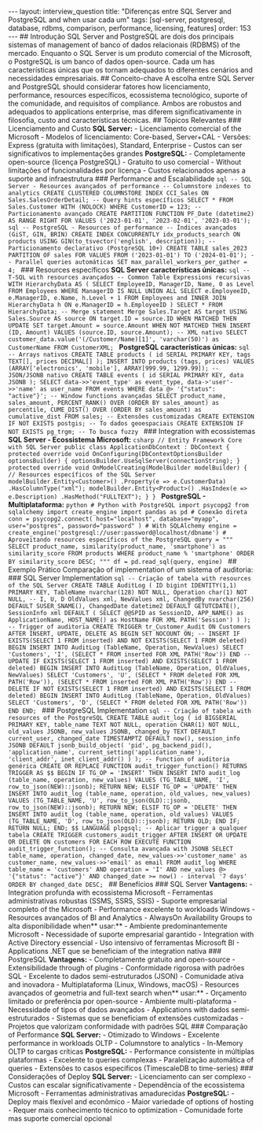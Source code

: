 --- layout: interview_question title: "Diferenças entre SQL Server and PostgreSQL and when usar cada um" tags: [sql-server, postgresql, database, rdbms, comparison, performance, licensing, features] order: 153 --- ## Introdução SQL Server and PostgreSQL are dois dos principais sistemas of management of banco of dados relacionais (RDBMS) of the mercado. Enquanto o SQL Server is um produto comercial of the Microsoft, o PostgreSQL is um banco of dados open-source. Cada um has características únicas que os tornam adequados to diferentes cenários and necessidades empresariais. ## Conceito-chave A escolha entre SQL Server and PostgreSQL should considerar fatores how licenciamento, performance, resources específicos, ecossistema tecnológico, suporte of the comunidade, and requisitos of compliance. Ambos are robustos and adequados to applications enterprise, mas diferem significativamente in filosofia, custo and características técnicas. ## Tópicos Relevantes ### Licenciamento and Custo **SQL Server:** - Licenciamento comercial of the Microsoft - Modelos of licenciamento: Core-based, Server+CAL - Versões: Express (gratuita with limitações), Standard, Enterprise - Custos can ser significativos to implementações grandes **PostgreSQL:** - Completamente open-source (licença PostgreSQL) - Gratuito to uso comercial - Without limitações of funcionalidades por licença - Custos relacionados apenas a suporte and infraestrutura ### Performance and Escalabilidade ```sql -- SQL Server - Resources avançados of performance -- Columnstore indexes to analytics CREATE CLUSTERED COLUMNSTORE INDEX CCI_Sales ON Sales.SalesOrderDetail; -- Query hints específicos SELECT * FROM Sales.Customer WITH (NOLOCK) WHERE CustomerID = 123; -- Particionamento avançado CREATE PARTITION FUNCTION PF_Date (datetime2) AS RANGE RIGHT FOR VALUES ('2023-01-01', '2023-02-01', '2023-03-01'); ``` ```sql -- PostgreSQL - Resources of performance -- Índices avançados (GiST, GIN, BRIN) CREATE INDEX CONCURRENTLY idx_products_search ON products USING GIN(to_tsvector('english', description)); -- Particionamento declarativo (PostgreSQL 10+) CREATE TABLE sales_2023 PARTITION OF sales FOR VALUES FROM ('2023-01-01') TO ('2024-01-01'); -- Parallel queries automáticas SET max_parallel_workers_per_gather = 4; ``` ### Resources específicos **SQL Server características únicas:** ```sql -- T-SQL with resources avançados -- Common Table Expressions recursivas WITH HierarchyData AS ( SELECT EmployeeID, ManagerID, Name, 0 as Level FROM Employees WHERE ManagerID IS NULL UNION ALL SELECT e.EmployeeID, e.ManagerID, e.Name, h.Level + 1 FROM Employees and INNER JOIN HierarchyData h ON e.ManagerID = h.EmployeeID ) SELECT * FROM HierarchyData; -- Merge statement Merge Sales.Target AS target USING Sales.Source AS source ON target.ID = source.ID WHEN MATCHED THEN UPDATE SET target.Amount = source.Amount WHEN NOT MATCHED THEN INSERT (ID, Amount) VALUES (source.ID, source.Amount); -- XML nativo SELECT customer_data.value('(/Customer/Name)[1]', 'varchar(50)') as CustomerName FROM CustomerXML; ``` **PostgreSQL características únicas:** ```sql -- Arrays nativos CREATE TABLE products ( id SERIAL PRIMARY KEY, tags TEXT[], prices DECIMAL[] ); INSERT INTO products (tags, prices) VALUES (ARRAY['electronics', 'mobile'], ARRAY[999.99, 1299.99]); -- JSON/JSONB nativo CREATE TABLE events ( id SERIAL PRIMARY KEY, data JSONB ); SELECT data->>'event_type' as event_type, data->'user'->>'name' as user_name FROM events WHERE data @> '{"status": "active"}'; -- Window functions avançadas SELECT product_name, sales_amount, PERCENT_RANK() OVER (ORDER BY sales_amount) as percentile, CUME_DIST() OVER (ORDER BY sales_amount) as cumulative_dist FROM sales; -- Extensões customizadas CREATE EXTENSION IF NOT EXISTS postgis; -- To dados geoespaciais CREATE EXTENSION IF NOT EXISTS pg_trgm; -- To busca fuzzy ``` ### Integration with ecossistemas **SQL Server - Ecossistema Microsoft:** ```csharp // Entity Framework Core with SQL Server public class ApplicationDbContext : DbContext { protected override void OnConfiguring(DbContextOptionsBuilder optionsBuilder) { optionsBuilder.UseSqlServer(connectionString); } protected override void OnModelCreating(ModelBuilder modelBuilder) { // Resources específicos of the SQL Server modelBuilder.Entity<Customer>() .Property(e => e.CustomerData) .HasColumnType("xml"); modelBuilder.Entity<Product>() .HasIndex(e => e.Description) .HasMethod("FULLTEXT"); } } ``` **PostgreSQL - Multiplataforma:** ```python # Python with PostgreSQL import psycopg2 from sqlalchemy import create_engine import pandas as pd # Conexão direta conn = psycopg2.connect( host="localhost", database="myapp", user="postgres", password="password" ) # With SQLAlchemy engine = create_engine('postgresql://user:password@localhost/dbname') # Aproveitando resources específicos of the PostgreSQL query = """ SELECT product_name, similarity(product_name, 'smartphone') as similarity_score FROM products WHERE product_name % 'smartphone' ORDER BY similarity_score DESC; """ df = pd.read_sql(query, engine) ``` ## Exemplo Prático Comparação of implementation of um sistema of auditoria: ### SQL Server Implementation ```sql -- Criação of tabela with resources of the SQL Server CREATE TABLE AuditLog ( ID bigint IDENTITY(1,1) PRIMARY KEY, TableName nvarchar(128) NOT NULL, Operation char(1) NOT NULL, -- I, U, D OldValues xml, NewValues xml, ChangedBy nvarchar(256) DEFAULT SUSER_SNAME(), ChangedDate datetime2 DEFAULT GETUTCDATE(), SessionInfo xml DEFAULT ( SELECT @@SPID as SessionID, APP_NAME() as ApplicationName, HOST_NAME() as HostName FOR XML PATH('Session') ) ); -- Trigger of auditoria CREATE TRIGGER tr_Customer_Audit ON Customers AFTER INSERT, UPDATE, DELETE AS BEGIN SET NOCOUNT ON; -- INSERT IF EXISTS(SELECT 1 FROM inserted) AND NOT EXISTS(SELECT 1 FROM deleted) BEGIN INSERT INTO AuditLog (TableName, Operation, NewValues) SELECT 'Customers', 'I', (SELECT * FROM inserted FOR XML PATH('Row')) END -- UPDATE IF EXISTS(SELECT 1 FROM inserted) AND EXISTS(SELECT 1 FROM deleted) BEGIN INSERT INTO AuditLog (TableName, Operation, OldValues, NewValues) SELECT 'Customers', 'U', (SELECT * FROM deleted FOR XML PATH('Row')), (SELECT * FROM inserted FOR XML PATH('Row')) END -- DELETE IF NOT EXISTS(SELECT 1 FROM inserted) AND EXISTS(SELECT 1 FROM deleted) BEGIN INSERT INTO AuditLog (TableName, Operation, OldValues) SELECT 'Customers', 'D', (SELECT * FROM deleted FOR XML PATH('Row')) END END; ``` ### PostgreSQL Implementation ```sql -- Criação of tabela with resources of the PostgreSQL CREATE TABLE audit_log ( id BIGSERIAL PRIMARY KEY, table_name TEXT NOT NULL, operation CHAR(1) NOT NULL, old_values JSONB, new_values JSONB, changed_by TEXT DEFAULT current_user, changed_date TIMESTAMPTZ DEFAULT now(), session_info JSONB DEFAULT jsonb_build_object( 'pid', pg_backend_pid(), 'application_name', current_setting('application_name'), 'client_addr', inet_client_addr() ) ); -- Function of auditoria genérica CREATE OR REPLACE FUNCTION audit_trigger_function() RETURNS TRIGGER AS $$ BEGIN IF TG_OP = 'INSERT' THEN INSERT INTO audit_log (table_name, operation, new_values) VALUES (TG_TABLE_NAME, 'I', row_to_json(NEW)::jsonb); RETURN NEW; ELSIF TG_OP = 'UPDATE' THEN INSERT INTO audit_log (table_name, operation, old_values, new_values) VALUES (TG_TABLE_NAME, 'U', row_to_json(OLD)::jsonb, row_to_json(NEW)::jsonb); RETURN NEW; ELSIF TG_OP = 'DELETE' THEN INSERT INTO audit_log (table_name, operation, old_values) VALUES (TG_TABLE_NAME, 'D', row_to_json(OLD)::jsonb); RETURN OLD; END IF; RETURN NULL; END; $$ LANGUAGE plpgsql; -- Aplicar trigger a qualquer tabela CREATE TRIGGER customers_audit_trigger AFTER INSERT OR UPDATE OR DELETE ON customers FOR EACH ROW EXECUTE FUNCTION audit_trigger_function(); -- Consulta avançada with JSONB SELECT table_name, operation, changed_date, new_values->>'customer_name' as customer_name, new_values->>'email' as email FROM audit_log WHERE table_name = 'customers' AND operation = 'I' AND new_values @> '{"status": "active"}' AND changed_date >= now() - interval '7 days' ORDER BY changed_date DESC; ``` ## Benefícios ### SQL Server **Vantagens:** - Integration profunda with ecossistema Microsoft - Ferramentas administrativas robustas (SSMS, SSRS, SSIS) - Suporte empresarial completo of the Microsoft - Performance excelente to workloads Windows - Resources avançados of BI and Analytics - AlwaysOn Availability Groups to alta disponibilidade when** usar:** - Ambiente predominantemente Microsoft - Necessidade of suporte empresarial garantido - Integration with Active Directory essencial - Uso intensivo of ferramentas Microsoft BI - Applications .NET que se beneficiam of the integration nativa ### PostgreSQL **Vantagens:** - Completamente gratuito and open-source - Extensibilidade through of plugins - Conformidade rigorosa with padrões SQL - Excelente to dados semi-estruturados (JSON) - Comunidade ativa and inovadora - Multiplataforma (Linux, Windows, macOS) - Resources avançados of geometria and full-text search when** usar:** - Orçamento limitado or preferência por open-source - Ambiente multi-plataforma - Necessidade of tipos of dados avançados - Applications with dados semi-estruturados - Sistemas que se beneficiam of extensões customizadas - Projetos que valorizam conformidade with padrões SQL ### Comparação of Performance **SQL Server:** - Otimizado to Windows - Excelente performance in workloads OLTP - Columnstore to analytics - In-Memory OLTP to cargas críticas **PostgreSQL:** - Performance consistente in múltiplas plataformas - Excelente to queries complexas - Paralelização automática of queries - Extensões to casos específicos (TimescaleDB to time-series) ### Considerações of Deploy **SQL Server:** - Licenciamento can ser complexo - Custos can escalar significativamente - Dependência of the ecossistema Microsoft - Ferramentas administrativas amadurecidas **PostgreSQL:** - Deploy mais flexível and econômico - Maior variedade of options of hosting - Requer mais conhecimento técnico to optimization - Comunidade forte mas suporte comercial opcional